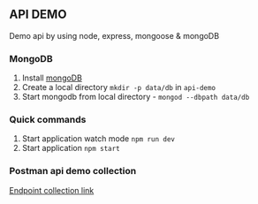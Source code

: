 ## API DEMO
Demo api by using node, express, mongoose & mongoDB

### MongoDB

1. Install [mongoDB](https://docs.mongodb.com/manual/tutorial/install-mongodb-on-os-x/)
1. Create a local directory `mkdir -p data/db` in `api-demo`
1. Start mongodb from local directory - `mongod --dbpath data/db`

### Quick commands

1. Start application watch mode `npm run dev`
1. Start application `npm start`

### Postman api demo collection

[Endpoint collection link](https://www.getpostman.com/collections/a82ec0d062ee11b1140c)